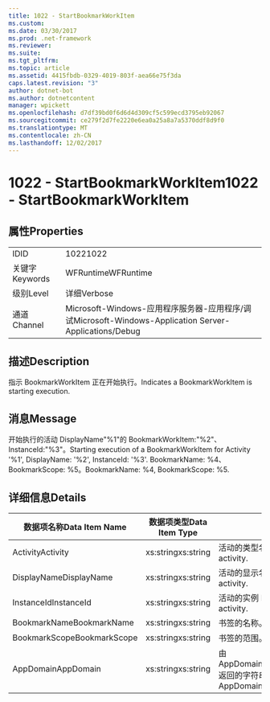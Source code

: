 ```yaml
---
title: 1022 - StartBookmarkWorkItem
ms.custom: 
ms.date: 03/30/2017
ms.prod: .net-framework
ms.reviewer: 
ms.suite: 
ms.tgt_pltfrm: 
ms.topic: article
ms.assetid: 4415fbdb-0329-4019-803f-aea66e75f3da
caps.latest.revision: "3"
author: dotnet-bot
ms.author: dotnetcontent
manager: wpickett
ms.openlocfilehash: d7df39bd0f6d6d4d309cf5c599ecd3795eb92067
ms.sourcegitcommit: ce279f2d7fe2220e6ea0a25a8a7a5370ddf8d9f0
ms.translationtype: MT
ms.contentlocale: zh-CN
ms.lasthandoff: 12/02/2017
---
```

# <a name="1022---startbookmarkworkitem"></a><span data-ttu-id="b6181-102">1022 - StartBookmarkWorkItem</span><span class="sxs-lookup"><span data-stu-id="b6181-102">1022 - StartBookmarkWorkItem</span></span>
## <a name="properties"></a><span data-ttu-id="b6181-103">属性</span><span class="sxs-lookup"><span data-stu-id="b6181-103">Properties</span></span>  
  
|||  
|-|-|  
|<span data-ttu-id="b6181-104">ID</span><span class="sxs-lookup"><span data-stu-id="b6181-104">ID</span></span>|<span data-ttu-id="b6181-105">1022</span><span class="sxs-lookup"><span data-stu-id="b6181-105">1022</span></span>|  
|<span data-ttu-id="b6181-106">关键字</span><span class="sxs-lookup"><span data-stu-id="b6181-106">Keywords</span></span>|<span data-ttu-id="b6181-107">WFRuntime</span><span class="sxs-lookup"><span data-stu-id="b6181-107">WFRuntime</span></span>|  
|<span data-ttu-id="b6181-108">级别</span><span class="sxs-lookup"><span data-stu-id="b6181-108">Level</span></span>|<span data-ttu-id="b6181-109">详细</span><span class="sxs-lookup"><span data-stu-id="b6181-109">Verbose</span></span>|  
|<span data-ttu-id="b6181-110">通道</span><span class="sxs-lookup"><span data-stu-id="b6181-110">Channel</span></span>|<span data-ttu-id="b6181-111">Microsoft-Windows-应用程序服务器-应用程序/调试</span><span class="sxs-lookup"><span data-stu-id="b6181-111">Microsoft-Windows-Application Server-Applications/Debug</span></span>|  
  
## <a name="description"></a><span data-ttu-id="b6181-112">描述</span><span class="sxs-lookup"><span data-stu-id="b6181-112">Description</span></span>  
 <span data-ttu-id="b6181-113">指示 BookmarkWorkItem 正在开始执行。</span><span class="sxs-lookup"><span data-stu-id="b6181-113">Indicates a BookmarkWorkItem is starting execution.</span></span>  
  
## <a name="message"></a><span data-ttu-id="b6181-114">消息</span><span class="sxs-lookup"><span data-stu-id="b6181-114">Message</span></span>  
 <span data-ttu-id="b6181-115">开始执行的活动 DisplayName"%1"的 BookmarkWorkItem:"%2"、 InstanceId:"%3"。</span><span class="sxs-lookup"><span data-stu-id="b6181-115">Starting execution of a BookmarkWorkItem for Activity '%1', DisplayName: '%2', InstanceId: '%3'.</span></span>  <span data-ttu-id="b6181-116">BookmarkName: %4、BookmarkScope: %5。</span><span class="sxs-lookup"><span data-stu-id="b6181-116">BookmarkName: %4, BookmarkScope: %5.</span></span>  
  
## <a name="details"></a><span data-ttu-id="b6181-117">详细信息</span><span class="sxs-lookup"><span data-stu-id="b6181-117">Details</span></span>  
  
|<span data-ttu-id="b6181-118">数据项名称</span><span class="sxs-lookup"><span data-stu-id="b6181-118">Data Item Name</span></span>|<span data-ttu-id="b6181-119">数据项类型</span><span class="sxs-lookup"><span data-stu-id="b6181-119">Data Item Type</span></span>|<span data-ttu-id="b6181-120">描述</span><span class="sxs-lookup"><span data-stu-id="b6181-120">Description</span></span>|  
|--------------------|--------------------|-----------------|  
|<span data-ttu-id="b6181-121">Activity</span><span class="sxs-lookup"><span data-stu-id="b6181-121">Activity</span></span>|<span data-ttu-id="b6181-122">xs:string</span><span class="sxs-lookup"><span data-stu-id="b6181-122">xs:string</span></span>|<span data-ttu-id="b6181-123">活动的类型名称。</span><span class="sxs-lookup"><span data-stu-id="b6181-123">The type name of the activity.</span></span>|  
|<span data-ttu-id="b6181-124">DisplayName</span><span class="sxs-lookup"><span data-stu-id="b6181-124">DisplayName</span></span>|<span data-ttu-id="b6181-125">xs:string</span><span class="sxs-lookup"><span data-stu-id="b6181-125">xs:string</span></span>|<span data-ttu-id="b6181-126">活动的显示名称。</span><span class="sxs-lookup"><span data-stu-id="b6181-126">The display name of the activity.</span></span>|  
|<span data-ttu-id="b6181-127">InstanceId</span><span class="sxs-lookup"><span data-stu-id="b6181-127">InstanceId</span></span>|<span data-ttu-id="b6181-128">xs:string</span><span class="sxs-lookup"><span data-stu-id="b6181-128">xs:string</span></span>|<span data-ttu-id="b6181-129">活动的实例 ID。</span><span class="sxs-lookup"><span data-stu-id="b6181-129">The instance id of the activity.</span></span>|  
|<span data-ttu-id="b6181-130">BookmarkName</span><span class="sxs-lookup"><span data-stu-id="b6181-130">BookmarkName</span></span>|<span data-ttu-id="b6181-131">xs:string</span><span class="sxs-lookup"><span data-stu-id="b6181-131">xs:string</span></span>|<span data-ttu-id="b6181-132">书签的名称。</span><span class="sxs-lookup"><span data-stu-id="b6181-132">The name of the bookmark.</span></span>|  
|<span data-ttu-id="b6181-133">BookmarkScope</span><span class="sxs-lookup"><span data-stu-id="b6181-133">BookmarkScope</span></span>|<span data-ttu-id="b6181-134">xs:string</span><span class="sxs-lookup"><span data-stu-id="b6181-134">xs:string</span></span>|<span data-ttu-id="b6181-135">书签的范围。</span><span class="sxs-lookup"><span data-stu-id="b6181-135">The scope of the bookmark.</span></span>|  
|<span data-ttu-id="b6181-136">AppDomain</span><span class="sxs-lookup"><span data-stu-id="b6181-136">AppDomain</span></span>|<span data-ttu-id="b6181-137">xs:string</span><span class="sxs-lookup"><span data-stu-id="b6181-137">xs:string</span></span>|<span data-ttu-id="b6181-138">由 AppDomain.CurrentDomain.FriendlyName 返回的字符串。</span><span class="sxs-lookup"><span data-stu-id="b6181-138">The string returned by AppDomain.CurrentDomain.FriendlyName.</span></span>|
